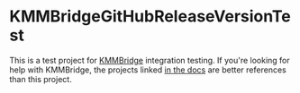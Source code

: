 # KMMBridgeGitHubReleaseVersionTest

This is a test project for [KMMBridge](https://github.com/touchlab/KMMBridge/) integration testing. If you're looking
for help with KMMBridge, the projects linked [in the docs](https://touchlab.github.io/KMMBridge/intro/#sample-projects)
are better references than this project.
